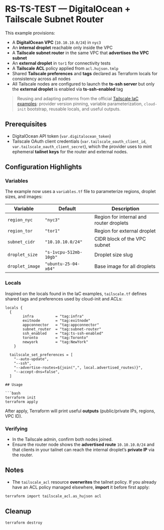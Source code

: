 # RS-TS-TEST — DigitalOcean + Tailscale Subnet Router

This example provisions:
- A **DigitalOcean VPC** (`10.10.10.0/24`) in `nyc3`
- An **internal droplet** reachable only inside the VPC
- A **Tailscale subnet router** in the same VPC that **advertises the VPC subnet**
- An **external droplet** in `tor1` for connectivity tests
- A **Tailscale ACL** policy applied from `acl.hujson.tmlp`
- Shared **Tailscale preferences** and **tags** declared as Terraform locals for consistency across all nodes
- All Tailscale nodes are configured to launch the **ts-ssh server** but only the **external droplet** is enabled via **ts-ssh-enabled** tag

> Reusing and adapting patterns from the official [Tailscale IaC examples](https://github.com/tailscale-dev/examples-infrastructure-as-code): provider version pinning, variable parameterization, `cloud-init` bootstrap, reusable locals, and useful outputs.

## Prerequisites

- DigitalOcean API token (`var.digitalocean_token`)
- Tailscale OAuth client credentials (`var.tailscale_oauth_client_id`, `var.tailscale_oauth_client_secret`), which the provider uses to mint ephemeral **tailnet keys** for the router and external nodes.

## Configuration Highlights

### Variables
The example now uses a `variables.tf` file to parameterize regions, droplet sizes, and images:

| Variable | Default | Description |
|-----------|----------|-------------|
| `region_nyc` | `"nyc3"` | Region for internal and router droplets |
| `region_tor` | `"tor1"` | Region for external droplet |
| `subnet_cidr` | `"10.10.10.0/24"` | CIDR block of the VPC subnet |
| `droplet_size` | `"s-1vcpu-512mb-10gb"` | Droplet size slug |
| `droplet_image` | `"ubuntu-25-04-x64"` | Base image for all droplets |

### Locals
Inspired on the locals found in the IaC examples, `tailscale.tf` defines shared tags and preferences used by cloud-init and ACLs:

```hcl
locals {
  {
        infra          = "tag:infra"
        exitnode       = "tag:exitnode"
        appconnector   = "tag:appconnector"
        subnet_router  = "tag:subnet-router"
        ssh_enabled    = "tag:ts-ssh-enabled"
        toronto        = "tag:Toronto"
        newyork        = "tag:NewYork"
    }

  tailscale_set_preferences = [
    "--auto-update",
    "--ssh",
    "--advertise-routes=${join(",", local.advertised_routes)}",
    "--accept-dns=false",
  ]

## Usage

```bash
terraform init
terraform apply
```

After apply, Terraform will print useful **outputs** (public/private IPs, regions, VPC ID).

### Verifying
- In the Tailscale admin, confirm both nodes joined.
- Ensure the router node shows the **advertised route** `10.10.10.0/24` and that clients in your tailnet can reach the internal droplet’s **private IP** via the router.

## Notes

- The `tailscale_acl` resource **overwrites** the tailnet policy. If you already have an ACL policy managed elsewhere, **import** it before first apply:

```bash
terraform import tailscale_acl.as_hujson acl
```

## Cleanup

```bash
terraform destroy
```
